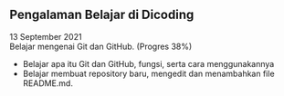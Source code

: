Pengalaman Belajar di Dicoding
--
13 September 2021<br>
Belajar mengenai Git dan GitHub. (Progres 38%)
* Belajar apa itu Git dan GitHub, fungsi, serta cara menggunakannya
* Belajar membuat repository baru, mengedit dan menambahkan file README.md.

